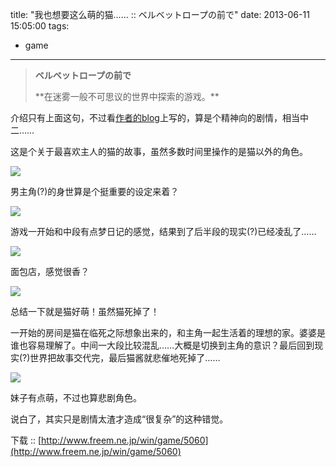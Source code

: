 title: "我也想要这么萌的猫…… :: ベルベットロープの前で"
date: 2013-06-11 15:05:00
tags:
- game
---
> **ベルベットロープの前で**  
> <p />  
> **在迷雾一般不可思议的世界中探索的游戏。**  

介绍只有上面这句，不过看[作者的blog](http://meandmoko.blog.fc2.com/blog-entry-8.html)上写的，算是个精神向的剧情，相当中二……

这是个关于最喜欢主人的猫的故事，虽然多数时间里操作的是猫以外的角色。

![](/assets/0010-01.png)

男主角(?)的身世算是个挺重要的设定来着？

![](/assets/0010-02.png)

游戏一开始和中段有点梦日记的感觉，结果到了后半段的现实(?)已经凌乱了……

![](/assets/0010-03.png)
  
面包店，感觉很香？

![](/assets/0010-04.png)

总结一下就是猫好萌！虽然猫死掉了！

一开始的房间是猫在临死之际想象出来的，和主角一起生活着的理想的家。婆婆是谁也容易理解了。中间一大段比较混乱……大概是切换到主角的意识？最后回到现实(?)世界把故事交代完，最后猫酱就悲催地死掉了……

![](/assets/0010-05.png)

妹子有点萌，不过也算悲剧角色。  

说白了，其实只是剧情太渣才造成“很复杂”的这种错觉。

下载 :: [http://www.freem.ne.jp/win/game/5060](http://www.freem.ne.jp/win/game/5060)